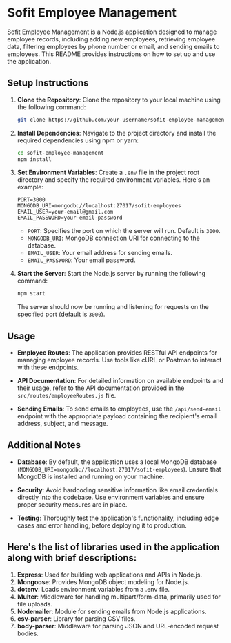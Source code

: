 

# Sofit Employee Management

Sofit Employee Management is a Node.js application designed to manage employee records, including adding new employees, retrieving employee data, filtering employees by phone number or email, and sending emails to employees. This README provides instructions on how to set up and use the application.

## Setup Instructions

1. **Clone the Repository**: Clone the repository to your local machine using the following command:

    ```bash
    git clone https://github.com/your-username/sofit-employee-management.git
    ```

2. **Install Dependencies**: Navigate to the project directory and install the required dependencies using npm or yarn:

    ```bash
    cd sofit-employee-management
    npm install
    ```

3. **Set Environment Variables**: Create a `.env` file in the project root directory and specify the required environment variables. Here's an example:

    ```plaintext
    PORT=3000
    MONGODB_URI=mongodb://localhost:27017/sofit-employees
    EMAIL_USER=your-email@gmail.com
    EMAIL_PASSWORD=your-email-password
    ```

    - `PORT`: Specifies the port on which the server will run. Default is `3000`.
    - `MONGODB_URI`: MongoDB connection URI for connecting to the database.
    - `EMAIL_USER`: Your email address for sending emails.
    - `EMAIL_PASSWORD`: Your email password.

4. **Start the Server**: Start the Node.js server by running the following command:

    ```bash
    npm start
    ```

    The server should now be running and listening for requests on the specified port (default is `3000`).

## Usage

- **Employee Routes**: The application provides RESTful API endpoints for managing employee records. Use tools like cURL or Postman to interact with these endpoints.

- **API Documentation**: For detailed information on available endpoints and their usage, refer to the API documentation provided in the `src/routes/employeeRoutes.js` file.

- **Sending Emails**: To send emails to employees, use the `/api/send-email` endpoint with the appropriate payload containing the recipient's email address, subject, and message.

## Additional Notes

- **Database**: By default, the application uses a local MongoDB database (`MONGODB_URI=mongodb://localhost:27017/sofit-employees`). Ensure that MongoDB is installed and running on your machine.

- **Security**: Avoid hardcoding sensitive information like email credentials directly into the codebase. Use environment variables and ensure proper security measures are in place.

- **Testing**: Thoroughly test the application's functionality, including edge cases and error handling, before deploying it to production.

## Here's the list of libraries used in the application along with brief descriptions:
1. **Express**: Used for building web applications and APIs in Node.js.
2. **Mongoose**: Provides MongoDB object modeling for Node.js.
3. **dotenv**: Loads environment variables from a .env file.
4. **Multer**: Middleware for handling multipart/form-data, primarily used for file uploads.
5. **Nodemailer**: Module for sending emails from Node.js applications.
6. **csv-parser**: Library for parsing CSV files.
7. **body-parser**: Middleware for parsing JSON and URL-encoded request bodies.

